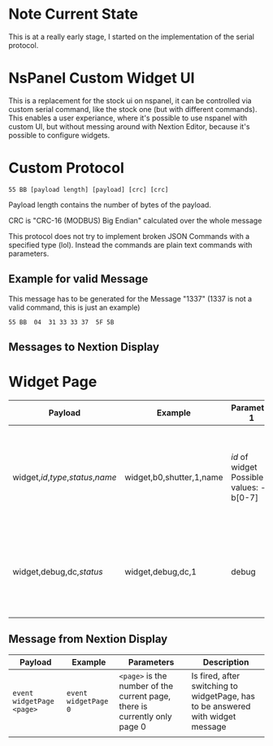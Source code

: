 # Note Current State
This is at a really early stage, I started on the implementation of the serial protocol.

# NsPanel Custom Widget UI

This is a replacement for the stock ui on nspanel, it can be controlled via custom serial command, like the stock one (but with different commands). This enables a user experiance, where it's possible to use nspanel with custom UI, but without messing around with Nextion Editor, because it's possible to configure widgets.

# Custom Protocol
```
55 BB [payload length] [payload] [crc] [crc]
```

Payload length contains the number of bytes of the payload.

CRC is "CRC-16 (MODBUS) Big Endian" calculated over the whole message

This protocol does not try to implement broken JSON Commands with a specified type (lol).
Instead the commands are plain text commands with parameters.

## Example for valid Message
This message has to be generated for the Message "1337" (1337 is not a valid command, this is just an example)
```
55 BB  04  31 33 33 37  5F 5B
```
## Messages to Nextion Display

# Widget Page

| Payload | Example | Parameter 1 | Parameter 2 | Parameter 3 | Parameter 4 | Description |
|---|---|---|---|---|---|---|
| widget,*id*,*type*,*status*,*name* | widget,b0,shutter,1,name | *id* of widget Possible values: - b[0-7] | type of the action the widget should do Possible values: - shutter - opens shutter page  | enable or disable Possible values: - 0 - disbale/hide - 1 - enable/show | name of the widget, will be displayed below the widget | Modify Widgets on Page |
| widget,debug,dc,*status* | widget,debug,dc,1 | debug | don't care | enable or disable Possible values: - 0 - disbale/hide - 1 - enable/show | don't care | Enables/Disables text fields at the bottom of the widget page to see the parsed command's |
|  |  |  |  |  |  |  |

## Message from Nextion Display

| Payload | Example | Parameters | Description |
|---|---|---|---|
| `event widgetPage <page>` | `event widgetPage 0` | `<page>` is the number of the current page, there is currently only page 0 | Is fired, after switching to widgetPage, has to be answered with widget message |
|  |  |  |  |
